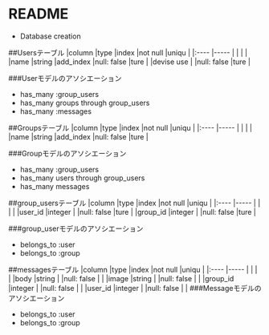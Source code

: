 # README

* Database creation

##Usersテーブル
|column               |type    |index         |not null         |uniqu    |
|:----                |-----   |              |                 |         |
|name                 |string  |add_index     |null: false      |ture     |
|devise  use                   |              |null: false      |ture     |

###Userモデルのアソシエーション
+ has_many   :group_users
+ has_many   groups through group_users
+ has_many   :messages


##Groupsテーブル
|column               |type    |index         |not null         |uniqu    |
|:----                |-----   |              |                 |         |
|name                 |string  |add_index     |null: false      |ture     |


###Groupモデルのアソシエーション
+ has_many   :group_users
+ has_many   users through group_users
+ has_many   messages


##group_usersテーブル
|column               |type    |index         |not null         |uniqu    |
|:----                |-----   |              |                 |         |
|user_id              |integer |              |null: false      |ture     |
|group_id             |integer |              |null: false      |ture     |

###group_userモデルのアソシエーション
+ belongs_to :user
+ belongs_to :group


##messagesテーブル
|column               |type    |index         |not null         |uniqu    |
|:----                |-----   |              |                 |         |
|body                 |string  |              |null: false      |         |
|image                |string  |              |null: false      |         |
|group_id             |integer |              |null: false      |         |
|user_id              |integer |              |null: false      |         |
###Messageモデルのアソシエーション
+ belongs_to :user
+ belongs_to :group
